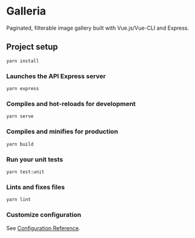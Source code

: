 # Galleria

Paginated, filterable image gallery built with Vue.js/Vue-CLI and Express.

## Project setup

```
yarn install
```

### Launches the API Express server

```
yarn express
```

### Compiles and hot-reloads for development

```
yarn serve
```

### Compiles and minifies for production

```
yarn build
```

### Run your unit tests

```
yarn test:unit
```

### Lints and fixes files

```
yarn lint
```

### Customize configuration

See [Configuration Reference](https://cli.vuejs.org/config/).
